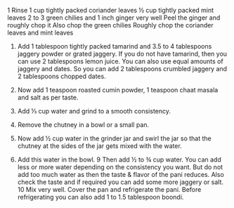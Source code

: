 
1 Rinse 1 cup tightly packed coriander leaves ½ cup tightly packed mint leaves 2 to 3 green chilies and 1 inch ginger very well Peel the ginger and roughly chop it Also chop the green chilies Roughly chop the coriander leaves and mint leaves

1. Add 1 tablespoon tightly packed tamarind and 3.5 to 4 tablespoons jaggery powder or grated jaggery. If you do not have tamarind, then you can use 2 tablespoons lemon juice. You can also use equal amounts of jaggery and dates. So you can add 2 tablespoons crumbled jaggery and 2 tablespoons chopped dates.
2. Now add 1 teaspoon roasted cumin powder, 1 teaspoon chaat masala and salt as per taste.
3. Add ⅓ cup water and grind to a smooth consistency.

4. Remove the chutney in a bowl or a small pan.
5. Now add ½ cup water in the grinder jar and swirl the jar so that the chutney at the sides of the jar gets mixed with the water.

6. Add this water in the bowl.
9  Then add ½ to ¾ cup water. You can add less or more water depending on the consistency you want. But do not add too much water as then the taste & flavor of the pani reduces. Also check the taste and if required you can add some more jaggery or salt.
10 Mix very well. Cover the pan and refrigerate the pani. Before refrigerating you can also add 1 to 1.5 tablespoon boondi.
